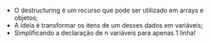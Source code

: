 * O destructuring é um recurso que pode ser utilizado em arrays e objetos;
* A ideia é transformar os itens de um desses dados em variáveis;
* Simplificando a declaração de n variáveis para apenas 1 linha!